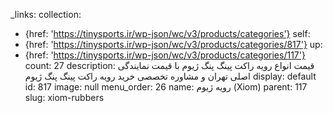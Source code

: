 _links:
  collection:
  - {href: 'https://tinysports.ir/wp-json/wc/v3/products/categories'}
  self:
  - {href: 'https://tinysports.ir/wp-json/wc/v3/products/categories/817'}
  up:
  - {href: 'https://tinysports.ir/wp-json/wc/v3/products/categories/117'}
count: 27
description: قیمت انواع رویه راکت پینگ پنگ ژیوم با قیمت
  نمایندگی اصلی تهران و مشاوره تخصصی خرید رویه
  راکت پینگ پنگ ژیوم
display: default
id: 817
image: null
menu_order: 26
name: رویه ژیوم (Xiom)
parent: 117
slug: xiom-rubbers
